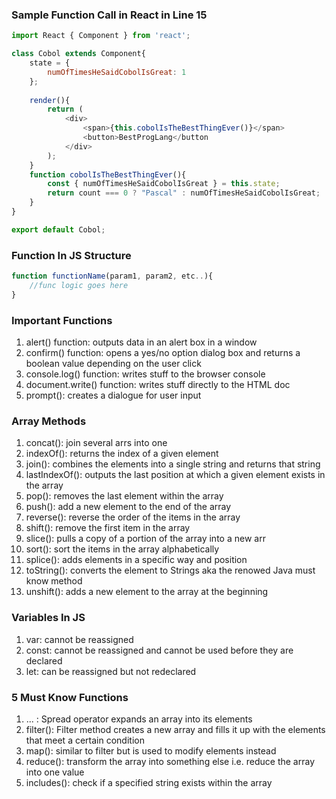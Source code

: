 ### Sample Function Call in React in Line 15


```js
import React { Component } from 'react';

class Cobol extends Component{
	state = {
		numOfTimesHeSaidCobolIsGreat: 1
	};
	
	render(){
		return (
			<div>
				<span>{this.cobolIsTheBestThingEver()}</span>
				<button>BestProgLang</button
			</div>
		);
	}
	function cobolIsTheBestThingEver(){
		const { numOfTimesHeSaidCobolIsGreat } = this.state;
		return count === 0 ? "Pascal" : numOfTimesHeSaidCobolIsGreat;
	}
}	

export default Cobol;
```


### Function In JS Structure

```js
function functionName(param1, param2, etc..){
	//func logic goes here
}
```

### Important Functions

1. alert() function: outputs data in an alert box in a window
2. confirm() function: opens a yes/no option dialog box and returns a boolean value depending on the user click
3. console.log() function: writes stuff to the browser console
4. document.write() function: writes stuff directly to the HTML doc
5. prompt(): creates a dialogue for user input


### Array Methods

1. concat(): join several arrs into one
2. indexOf(): returns the index of a given element
3. join(): combines the elements into a single string and returns that string
4. lastIndexOf(): outputs the last position at which a given element exists in the array
5. pop(): removes the last element within the array
6. push(): add a new element to the end of the array
7. reverse(): reverse the order of the items in the array
8. shift(): remove the first item in the array
9. slice(): pulls a copy of a portion of the array into a new arr
10. sort(): sort the items in the array alphabetically
11. splice(): adds elements in a specific way and position 
12. toString(): converts the element to Strings aka the renowed Java must know method
13. unshift(): adds a new element to the array at the beginning

### Variables In JS

1. var: cannot be reassigned
2. const: cannot be reassigned and cannot be used before they are declared
3. let: can be reassigned but not redeclared

### 5 Must Know Functions 

1. ... : Spread operator expands an array into its elements
2. filter(): Filter method creates a new array and fills it up with the elements that meet a certain condition
3. map(): similar to filter but is used to modify elements instead
4. reduce(): transform the array into something else i.e. reduce the array into one value 
5. includes(): check if a specified string exists within the array
